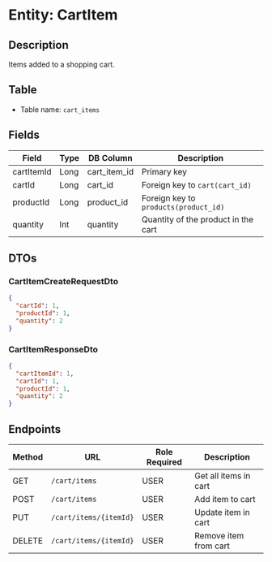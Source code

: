 # Entity: CartItem

## Description
Items added to a shopping cart.

## Table
- Table name: `cart_items`

## Fields

| Field      | Type | DB Column    | Description                           |
|------------|------|--------------|---------------------------------------|
| cartItemId | Long | cart_item_id | Primary key                           |
| cartId     | Long | cart_id      | Foreign key to `cart(cart_id)`        |
| productId  | Long | product_id   | Foreign key to `products(product_id)` |
| quantity   | Int  | quantity     | Quantity of the product in the cart   |

## DTOs

### CartItemCreateRequestDto

```json
{
  "cartId": 1,
  "productId": 1,
  "quantity": 2
}
```

### CartItemResponseDto

```json
{
  "cartItemId": 1,
  "cartId": 1,
  "productId": 1,
  "quantity": 2
}
```

## Endpoints

| Method | URL                    | Role Required  | Description           |
|--------|------------------------|----------------|-----------------------|
| GET    | `/cart/items`          | USER           | Get all items in cart |
| POST   | `/cart/items`          | USER           | Add item to cart      |
| PUT    | `/cart/items/{itemId}` | USER           | Update item in cart   |
| DELETE | `/cart/items/{itemId}` | USER           | Remove item from cart |
